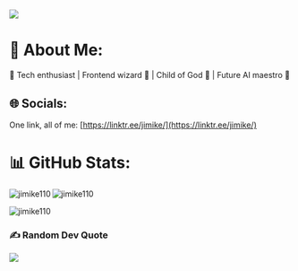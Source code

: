 # [![](https://visitcount.itsvg.in/api?id=Jimike110&icon=0&color=3)](https://visitcount.itsvg.in)

# 💫 About Me:
🚀 Tech enthusiast | Frontend wizard 🎨 | Child of God 👼 | Future AI maestro 🤖

## 🌐 Socials:
One link, all of me: [https://linktr.ee/jimike/](https://linktr.ee/jimike/)
<!--
[![LinkedIn](https://img.shields.io/badge/LinkedIn-%230077B5.svg?logo=linkedin&logoColor=white)](https://www.linkedin.com/in/michael-oladoye-91ba88225) 
[![Twitter](https://img.shields.io/badge/Twitter-%231DA1F2.svg?logo=Twitter&logoColor=white)](https://twitter.com/jimikeCodes) 
[![Facebook](https://img.shields.io/badge/Facebook-%231877F2.svg?logo=Facebook&logoColor=white)](https://facebook.com/michael.oladoye.129) 
[![Instagram](https://img.shields.io/badge/Instagram-%23E4405F.svg?logo=Instagram&logoColor=white)](https://instagram.com/jimike110) 
[![YouTube](https://img.shields.io/badge/YouTube-%23FF0000.svg?logo=YouTube&logoColor=white)](https://youtube.com/@therealjimike)
 [![Discord](https://img.shields.io/badge/Discord-%237289DA.svg?logo=discord&logoColor=white)](https://discord.gg/I)
[![Medium](https://img.shields.io/badge/Medium-12100E?logo=medium&logoColor=white)](#) 
[![Quora](https://img.shields.io/badge/Quora-%23B92B27.svg?logo=Quora&logoColor=white)](#) 
[![Stack Overflow](https://img.shields.io/badge/-Stackoverflow-FE7A16?logo=stack-overflow&logoColor=white)](#) 


# 💻 Tech Stack:
![C](https://img.shields.io/badge/c-%2300599C.svg?style=for-the-badge&logo=c&logoColor=white) 
![HTML5](https://img.shields.io/badge/html5-%23E34F26.svg?style=for-the-badge&logo=html5&logoColor=white) 
![Java](https://img.shields.io/badge/java-%23ED8B00.svg?style=for-the-badge&logo=java&logoColor=white) 
![JavaScript](https://img.shields.io/badge/javascript-%23323330.svg?style=for-the-badge&logo=javascript&logoColor=%23F7DF1E) 
![CSS3](https://img.shields.io/badge/css3-%231572B6.svg?style=for-the-badge&logo=css3&logoColor=white) 
![jQuery](https://img.shields.io/badge/jquery-%230769AD.svg?style=for-the-badge&logo=jquery&logoColor=white) ![Cloudflare](https://img.shields.io/badge/Cloudflare-F38020?style=for-the-badge&logo=Cloudflare&logoColor=white) 
![Google Cloud](https://img.shields.io/badge/Google%20Cloud-%234285F4.svg?style=for-the-badge&logo=google-cloud&logoColor=white) 
![Netlify](https://img.shields.io/badge/netlify-%23000000.svg?style=for-the-badge&logo=netlify&logoColor=#00C7B7) 
![Firebase](https://img.shields.io/badge/firebase-%23039BE5.svg?style=for-the-badge&logo=firebase) 
![Bootstrap](https://img.shields.io/badge/bootstrap-%23563D7C.svg?style=for-the-badge&logo=bootstrap&logoColor=white) 
![Nginx](https://img.shields.io/badge/nginx-%23009639.svg?style=for-the-badge&logo=nginx&logoColor=white) 
![Apache](https://img.shields.io/badge/apache-%23D42029.svg?style=for-the-badge&logo=apache&logoColor=white)
![MySQL](https://img.shields.io/badge/mysql-%2300f.svg?style=for-the-badge&logo=mysql&logoColor=white) 
![Adobe Photoshop](https://img.shields.io/badge/adobephotoshop-%2331A8FF.svg?style=for-the-badge&logo=adobephotoshop&logoColor=white) 
![Canva](https://img.shields.io/badge/Canva-%2300C4CC.svg?style=for-the-badge&logo=Canva&logoColor=white)

-->

# 📊 GitHub Stats:
<!-- ![](https://github-readme-stats.vercel.app/api?username=Jimike110&theme=dark&hide_border=false&include_all_commits=true&count_private=false)<br/>
![](https://github-readme-streak-stats.herokuapp.com/?user=Jimike110&theme=dark&hide_border=false)<br/>
![](https://github-readme-stats.vercel.app/api/top-langs/?username=Jimike110&theme=dark&hide_border=false&include_all_commits=true&count_private=false&layout=compact)
-->

<p><img align="left" src="https://github-readme-stats.vercel.app/api/top-langs?username=jimike110&theme=dark&show_icons=true&locale=en&layout=compact" alt="jimike110" /></p>

<p><img align="center" src="https://github-readme-stats.vercel.app/api?username=jimike110&theme=dark&show_icons=true&locale=en" alt="jimike110" /></p>

<p><img align="center" src="https://github-readme-streak-stats.herokuapp.com/?user=jimike110&theme=dark" alt="jimike110" /></p>

<!--
## 🏆 GitHub Trophies
![](https://github-profile-trophy.vercel.app/?username=Jimike110&theme=radical&no-frame=false&no-bg=true&margin-w=4)

## 🐦 Latest Tweet
[![](https://gtce.itsvg.in/api?username=jimikeCodes)](https://github.com/VishwaGauravIn/github-twitter-card-embed)
-->

### ✍️ Random Dev Quote
![](https://quotes-github-readme.vercel.app/api?type=horizontal&theme=merko)

<!-- 
## 💰 You can help me by Donating
  [![BuyMeACoffee](https://img.shields.io/badge/Buy%20Me%20a%20Coffee-ffdd00?style=for-the-badge&logo=buy-me-a-coffee&logoColor=black)](https://buymeacoffee.com/A) [![PayPal](https://img.shields.io/badge/PayPal-00457C?style=for-the-badge&logo=paypal&logoColor=white)](https://paypal.me/B) [![Patreon](https://img.shields.io/badge/Patreon-F96854?style=for-the-badge&logo=patreon&logoColor=white)](https://patreon.com/C) 
--> 
<!-- Proudly created with GPRM ( https://gprm.itsvg.in ) -->
